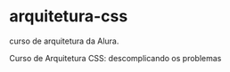 # arquitetura-css

curso de arquitetura da Alura.

Curso de Arquitetura CSS: descomplicando os problemas
